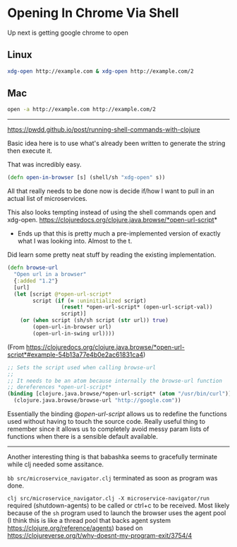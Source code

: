 # Opening In Chrome Via Shell 
Up next is getting google chrome to open


## Linux
```sh
xdg-open http://example.com & xdg-open http://example.com/2
```

## Mac
```sh
open -a http://example.com http://example.com/2
```

---

https://pwdd.github.io/post/running-shell-commands-with-clojure

Basic idea here is to use what's already been written to generate the string then execute it.

That was incredibly easy. 

```clojure
(defn open-in-browser [s] (shell/sh "xdg-open" s))
```

All that really needs to be done now is decide if/how I want to pull in an actual list of microservices.


This also looks tempting instead of using the shell commands open and xdg-open.
https://clojuredocs.org/clojure.java.browse/*open-url-script*

* Ends up that this is pretty much a pre-implemented version of exactly what I was looking into. Almost to the t.

Did learn some pretty neat stuff by reading the existing implementation.


```clojure
(defn browse-url
  "Open url in a browser"
  {:added "1.2"}
  [url]
  (let [script @*open-url-script*
        script (if (= :uninitialized script)
                 (reset! *open-url-script* (open-url-script-val))
                 script)]
    (or (when script (sh/sh script (str url)) true)
        (open-url-in-browser url)
        (open-url-in-swing url))))

```

(From https://clojuredocs.org/clojure.java.browse/*open-url-script*#example-54b13a77e4b0e2ac61831ca4)
```clojure
;; Sets the script used when calling browse-url
;;
;; It needs to be an atom because internally the browse-url function
;; dereferences *open-url-script*
(binding [clojure.java.browse/*open-url-script* (atom "/usr/bin/curl")]
  (clojure.java.browse/browse-url "http://google.com"))
```

Essentially the binding @*open-url-script* allows us to redefine the functions used without having to touch the source code. Really useful thing to remember since it allows us to completely avoid messy param lists of functions when there is a sensible default available.


---

Another interesting thing is that babashka seems to gracefully terminate while clj needed some assitance.


`bb src/microservice_navigator.clj` terminated as soon as program was done.

`clj src/microservice_navigator.clj -X microservice-navigator/run` required (shutdown-agents) to be called or ctrl+c to be received. Most likely because of the `sh` program used to launch the browser uses the agent pool (I think this is like a thread pool that backs agent system https://clojure.org/reference/agents) based on https://clojureverse.org/t/why-doesnt-my-program-exit/3754/4


